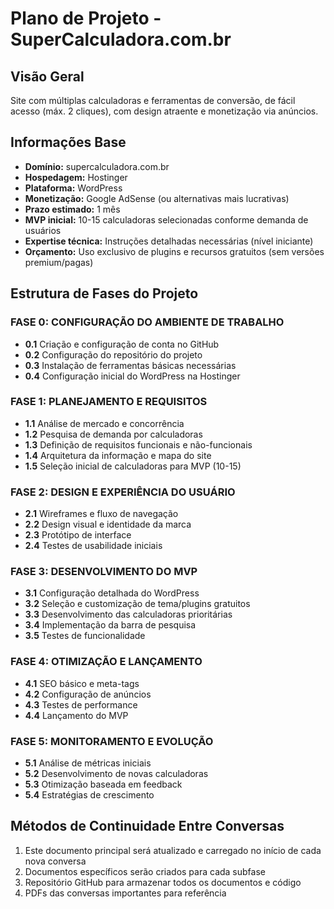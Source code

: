 # Plano de Projeto - SuperCalculadora.com.br

## Visão Geral
Site com múltiplas calculadoras e ferramentas de conversão, de fácil acesso (máx. 2 cliques), com design atraente e monetização via anúncios.

## Informações Base
- **Domínio:** supercalculadora.com.br
- **Hospedagem:** Hostinger
- **Plataforma:** WordPress
- **Monetização:** Google AdSense (ou alternativas mais lucrativas)
- **Prazo estimado:** 1 mês
- **MVP inicial:** 10-15 calculadoras selecionadas conforme demanda de usuários
- **Expertise técnica:** Instruções detalhadas necessárias (nível iniciante)
- **Orçamento:** Uso exclusivo de plugins e recursos gratuitos (sem versões premium/pagas)

## Estrutura de Fases do Projeto

### FASE 0: CONFIGURAÇÃO DO AMBIENTE DE TRABALHO
- **0.1** Criação e configuração de conta no GitHub
- **0.2** Configuração do repositório do projeto
- **0.3** Instalação de ferramentas básicas necessárias
- **0.4** Configuração inicial do WordPress na Hostinger

### FASE 1: PLANEJAMENTO E REQUISITOS
- **1.1** Análise de mercado e concorrência
- **1.2** Pesquisa de demanda por calculadoras
- **1.3** Definição de requisitos funcionais e não-funcionais
- **1.4** Arquitetura da informação e mapa do site
- **1.5** Seleção inicial de calculadoras para MVP (10-15)

### FASE 2: DESIGN E EXPERIÊNCIA DO USUÁRIO
- **2.1** Wireframes e fluxo de navegação
- **2.2** Design visual e identidade da marca
- **2.3** Protótipo de interface
- **2.4** Testes de usabilidade iniciais

### FASE 3: DESENVOLVIMENTO DO MVP
- **3.1** Configuração detalhada do WordPress
- **3.2** Seleção e customização de tema/plugins gratuitos
- **3.3** Desenvolvimento das calculadoras prioritárias
- **3.4** Implementação da barra de pesquisa
- **3.5** Testes de funcionalidade

### FASE 4: OTIMIZAÇÃO E LANÇAMENTO
- **4.1** SEO básico e meta-tags
- **4.2** Configuração de anúncios
- **4.3** Testes de performance
- **4.4** Lançamento do MVP

### FASE 5: MONITORAMENTO E EVOLUÇÃO
- **5.1** Análise de métricas iniciais
- **5.2** Desenvolvimento de novas calculadoras
- **5.3** Otimização baseada em feedback
- **5.4** Estratégias de crescimento

## Métodos de Continuidade Entre Conversas
1. Este documento principal será atualizado e carregado no início de cada nova conversa
2. Documentos específicos serão criados para cada subfase
3. Repositório GitHub para armazenar todos os documentos e código
4. PDFs das conversas importantes para referência
